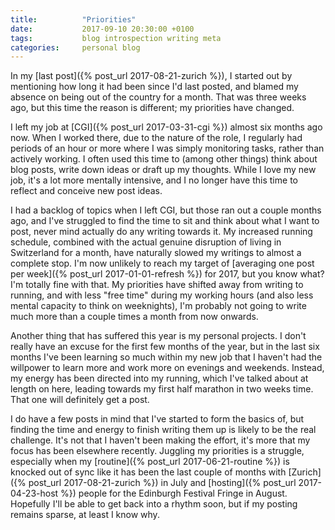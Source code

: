 ```yaml
---
title:          "Priorities"
date:           2017-09-10 20:30:00 +0100
tags:           blog introspection writing meta
categories:     personal blog
---
```


In my [last post]({% post_url 2017-08-21-zurich %}), I started out by mentioning how long it had been since I'd last posted, and blamed my absence on being out of the country for a month. That was three weeks ago, but this time the reason is different; my priorities have changed.

<!-- Read More -->

I left my job at [CGI]({% post_url 2017-03-31-cgi %}) almost six months ago now. When I worked there, due to the nature of the role, I regularly had periods of an hour or more where I was simply monitoring tasks, rather than actively working. I often used this time to (among other things) think about blog posts, write down ideas or draft up my thoughts. While I love my new job, it's a lot more mentally intensive, and I no longer have this time to reflect and conceive new post ideas.

I had a backlog of topics when I left CGI, but those ran out a couple months ago, and I've struggled to find the time to sit and think about what I want to post, never mind actually do any writing towards it. My increased running schedule, combined with the actual genuine disruption of living in Switzerland for a month, have naturally slowed my writings to almost a complete stop. I'm now unlikely to reach my target of [averaging one post per week]({% post_url 2017-01-01-refresh %}) for 2017, but you know what? I'm totally fine with that. My priorities have shifted away from writing to running, and with less "free time" during my working hours (and also less mental capacity to think on weeknights), I'm probably not going to write much more than a couple times a month from now onwards.

Another thing that has suffered this year is my personal projects. I don't really have an excuse for the first few months of the year, but in the last six months I've been learning so much within my new job that I haven't had the willpower to learn more and work more on evenings and weekends. Instead, my energy has been directed into my running, which I've talked about at length on here, leading towards my first half marathon in two weeks time. That one will definitely get a post.

I do have a few posts in mind that I've started to form the basics of, but finding the time and energy to finish writing them up is likely to be the real challenge. It's not that I haven't been making the effort, it's more that my focus has been elsewhere recently. Juggling my priorities is a struggle, especially when my [routine]({% post_url 2017-06-21-routine %}) is knocked out of sync like it has been the last couple of months with [Zurich]({% post_url 2017-08-21-zurich %}) in July and [hosting]({% post_url 2017-04-23-host %}) people for the Edinburgh Festival Fringe in August. Hopefully I'll be able to get back into a rhythm soon, but if my posting remains sparse, at least I know why.